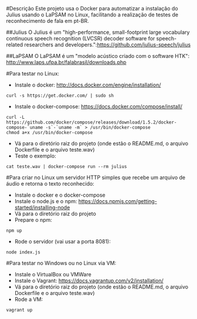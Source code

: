#Descrição
Este projeto usa o Docker para automatizar a instalação do Julius usando o LaPSAM no Linux, facilitando a realização de testes de reconhecimento de fala em pt-BR.

##Julius
O Julius é um "high-performance, small-footprint large vocabulary continuous speech recognition (LVCSR) decoder software for speech-related researchers and developers.":https://github.com/julius-speech/julius

##LaPSAM
O LaPSAM é um "modelo acústico criado com o software HTK": http://www.laps.ufpa.br/falabrasil/downloads.php

#Para testar no Linux:
- Instale o docker: http://docs.docker.com/engine/installation/
```
curl -s https://get.docker.com/ | sudo sh
```
- Instale o docker-compose: https://docs.docker.com/compose/install/
```
curl -L https://github.com/docker/compose/releases/download/1.5.2/docker-compose-`uname -s`-`uname -m` > /usr/bin/docker-compose
chmod a+x /usr/bin/docker-compose
```
- Vá para o diretório raiz do projeto (onde estão o README.md, o arquivo Dockerfile e o arquivo teste.wav)
- Teste o exemplo:
```
cat teste.wav | docker-compose run --rm julius 
```

#Para criar no Linux um servidor HTTP simples que recebe um arquivo de áudio e retorna o texto reconhecido:
- Instale o docker e o docker-compose
- Instale o node.js e o npm: https://docs.npmjs.com/getting-started/installing-node
- Vá para o diretório raiz do projeto
- Prepare o npm:
```
npm up
```
- Rode o servidor (vai usar a porta 8081):
```
node index.js
```

#Para testar no Windows ou no Linux via VM:
- Instale o VirtualBox ou VMWare
- Instale o Vagrant: https://docs.vagrantup.com/v2/installation/
- Vá para o diretório raiz do projeto (onde estão o README.md, o arquivo Dockerfile e o arquivo teste.wav)
- Rode a VM:
```
vagrant up
```
